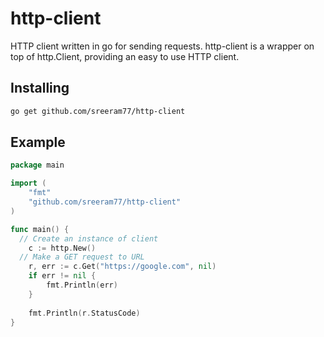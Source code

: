 # http-client

HTTP client written in go for sending requests. http-client is a wrapper on top of http.Client, providing an easy to use HTTP client.

## Installing
```sh
go get github.com/sreeram77/http-client
```

## Example
```go
package main

import (
	"fmt"
	"github.com/sreeram77/http-client"
)

func main() {
  // Create an instance of client
	c := http.New()
  // Make a GET request to URL
	r, err := c.Get("https://google.com", nil)
	if err != nil {
		fmt.Println(err)
	}
	
	fmt.Println(r.StatusCode)
}
```
